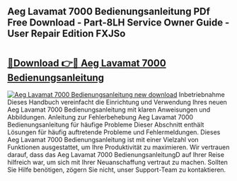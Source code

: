## Aeg Lavamat 7000 Bedienungsanleitung PDf Free Download - Part-8LH Service Owner Guide - User Repair Edition FXJSo

# <h2><a href="http://df001m4.blite.top/?on=Aeg+Lavamat+7000+Bedienungsanleitung">🔗Download 👉🔴 Aeg Lavamat 7000 Bedienungsanleitung</a></h2>

[![Aeg Lavamat 7000 Bedienungsanleitung new download](https://i.imgur.com/lujVjoI.png)](http://df001m4.blite.top/?on=Aeg+Lavamat+7000+Bedienungsanleitung)
Inbetriebnahme Dieses Handbuch vereinfacht die Einrichtung und Verwendung Ihres neuen Aeg Lavamat 7000 Bedienungsanleitung mit klaren Anweisungen und Abbildungen. Anleitung zur Fehlerbehebung Aeg Lavamat 7000 Bedienungsanleitung für häufige Probleme Dieser Abschnitt enthält Lösungen für häufig auftretende Probleme und Fehlermeldungen. Dieses Aeg Lavamat 7000 Bedienungsanleitung ist mit einer Vielzahl von Funktionen ausgestattet, um Ihre Produktivität zu maximieren. Wir vertrauen darauf, dass das Aeg Lavamat 7000 BedienungsanleitungD auf Ihrer Reise hilfreich war, um sich mit Ihrer Neuanschaffung vertraut zu machen. Sollten Sie Hilfe benötigen, zögern Sie nicht, unser Support-Team zu kontaktieren.
